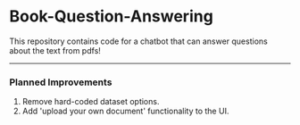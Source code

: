 # Book-Question-Answering

This repository contains code for a chatbot that can answer questions about the text from pdfs!

---

### Planned Improvements

1. Remove hard-coded dataset options.
2. Add 'upload your own document' functionality to the UI.
